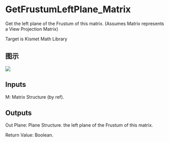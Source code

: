 # GetFrustumLeftPlane_Matrix

Get the left plane of the Frustum of this matrix. (Assumes Matrix represents a View Projection Matrix)

Target is Kismet Math Library

## 图示

![]($-20221218-19520090.png)

## Inputs

M: Matrix Structure (by ref).  

## Outputs

Out Plane: Plane Structure. the left plane of the Frustum of this matrix.

Return Value: Boolean.

